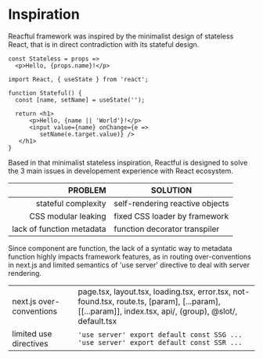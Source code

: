 <script src='../js/index.js'></script>
<style>@import url(../css/index.css);</style> 
<style>@import url(organization.css);</style>

# Inspiration
 
Reacftul framework was inspired by the minimalist design of stateless React, that is in direct contradiction with its stateful design.

<aside cols='5:7'>

```tsx
const Stateless = props => 
  <p>Hello, {props.name}!</p>
```

```tsx
import React, { useState } from 'react';

function Stateful() {
  const [name, setName] = useState('');
  
  return <h1>
      <p>Hello, {name || 'World'}!</p>
      <input value={name} onChange={e => 
         setName(e.target.value)} />
   </h1>
}
```

</aside>

Based in that minimalist stateless inspiration, Reactful is designed to solve the 3 main issues in developement experience with React ecosystem.

<center>

| PROBLEM | SOLUTION |
|-:|-|
| stateful complexity  | self-rendering reactive objects |
| CSS modular leaking | fixed CSS loader by framework |
| lack of function metadata | function decorator transpiler |

</center>

Since component are function, the lack of a syntatic way to metadata function highly impacts framework features, as in routing over-conventions in next.js and limited semantics of 'use server' directive to deal with server rendering.

| | |
|-|-| 
| next.js over-conventions | page.tsx, layout.tsx, loading.tsx, error.tsx, not-found.tsx, route.ts, [param], [...param], [[...param]], index.tsx, api/, (group), @slot/, default.tsx |
| limited use directives | `'use server' export default const SSG ...` <br/> `'use server' export default const SSR ...`